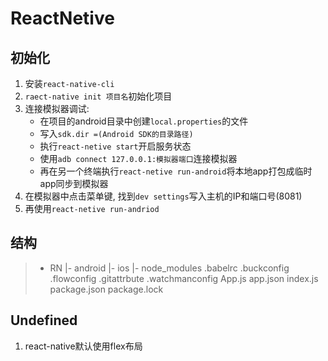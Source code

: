# ReactNetive

## 初始化
1. 安装`react-native-cli`
2. `raect-native init 项目名`初始化项目
3. 连接模拟器调试:
    - 在项目的android目录中创建`local.properties`的文件
    - 写入`sdk.dir =(Android SDK的目录路径)`
    - 执行`react-netive start`开启服务状态
    - 使用`adb connect 127.0.0.1:模拟器端口`连接模拟器
    - 再在另一个终端执行`react-netive run-android`将本地app打包成临时app同步到模拟器
4. 在模拟器中点击菜单键, 找到`dev settings`写入主机的IP和端口号(8081)
5. 再使用`react-netive run-andriod`

## 结构
> - RN
>   |- android
>   |- ios
>   |- node_modules
>   .babelrc
>   .buckconfig
>   .flowconfig
>   .gitattrbute
>   .watchmanconfig
>   App.js
>   app.json
>   index.js
>   package.json
>   package.lock

## Undefined
1. react-native默认使用flex布局